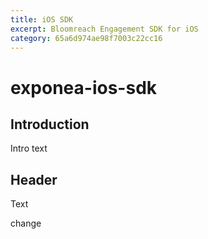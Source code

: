```yaml
---
title: iOS SDK
excerpt: Bloomreach Engagement SDK for iOS
category: 65a6d974ae98f7003c22cc16
---
```


# exponea-ios-sdk

## Introduction
Intro text

## Header

Text

change

